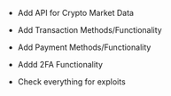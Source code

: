 - Add API for Crypto Market Data
- Add Transaction Methods/Functionality
- Add Payment Methods/Functionality

- Addd 2FA Functionality
- Check everything for exploits
